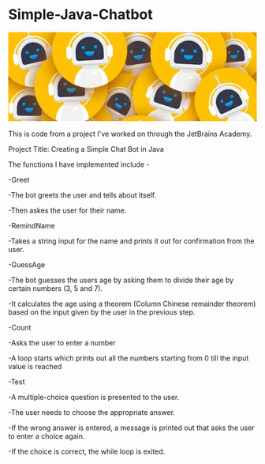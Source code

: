 # Simple-Java-Chatbot
![Banner](chatbotjava.png?raw=true "Banner")

This is code from a project I've worked on through the JetBrains Academy.

Project Title: Creating a Simple Chat Bot in Java

The functions I have implemented include -

-Greet

 -The bot greets the user and tells about itself.
 
 -Then askes the user for their name.
 
-RemindName

 -Takes a string input for the name and prints it out for confirmation from the user.
 
-GuessAge

 -The bot guesses the users age by asking them to divide their age by certain numbers (3, 5 and 7).
 
 -It calculates the age using a theorem (Column Chinese remainder theorem) based on the input given by the user in the previous step.
 
-Count

 -Asks the user to enter a number
 
 -A loop starts which prints out all the numbers starting from 0 till the input value is reached
 
-Test

 -A multiple-choice question is presented to the user.
 
 -The user needs to choose the appropriate answer.
 
 -If the wrong answer is entered, a message is printed out that asks the user to enter a choice again.
 
 -If the choice is correct, the while loop is exited.
